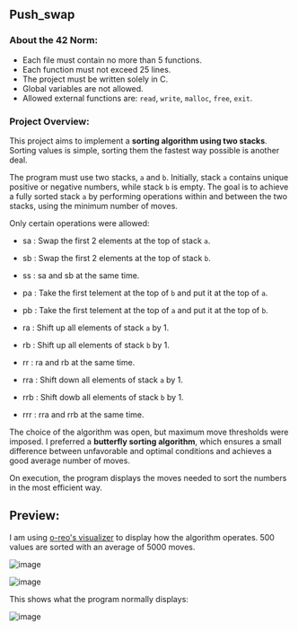 ## Push_swap
### About the 42 Norm:
- Each file must contain no more than 5 functions.
- Each function must not exceed 25 lines.
- The project must be written solely in C.
- Global variables are not allowed.
- Allowed external functions are: `read`, `write`, `malloc`, `free`, `exit`.

### Project Overview:
This project aims to implement a **sorting algorithm using two stacks**. Sorting values is simple, sorting them the fastest way possible is another deal.

The program must use two stacks, `a` and `b`. Initially, stack `a` contains unique positive or negative numbers, while stack `b` is empty. The goal is to achieve a fully sorted stack `a` by performing operations within and between the two stacks, using the minimum number of moves.

Only certain operations were allowed:

- sa : Swap the first 2 elements at the top of stack `a`.
- sb : Swap the first 2 elements at the top of stack `b`.
- ss : sa and sb at the same time.

- pa : Take the first telement at the top of `b` and put it at the top of `a`.
- pb : Take the first telement at the top of `a` and put it at the top of `b`.
  
- ra : Shift up all elements of stack `a` by 1.
- rb : Shift up all elements of stack `b` by 1.
- rr : ra and rb at the same time.

- rra : Shift down all elements of stack `a` by 1.
- rrb : Shift dowb all elements of stack `b` by 1.
- rrr : rra and rrb at the same time.

The choice of the algorithm was open, but maximum move thresholds were imposed. I preferred a **butterfly sorting algorithm**, which ensures a small difference between unfavorable and optimal conditions and achieves a good average number of moves.

On execution, the program displays the moves needed to sort the numbers in the most efficient way.

## Preview:

I am using [o-reo's visualizer](https://github.com/o-reo/push_swap_visualizer) to display how the algorithm operates. 500 values are sorted with an average of 5000 moves.

![image](https://github.com/user-attachments/assets/34a6d26f-7b87-4b9b-a08f-239cbf7a2ac8)

![image](https://github.com/user-attachments/assets/096afc0e-7a01-460f-9ac1-fe28c0e327eb)

This shows what the program normally displays:

![image](https://github.com/user-attachments/assets/1e99e5aa-e22e-4f68-b01d-852f6d2c8dae)
